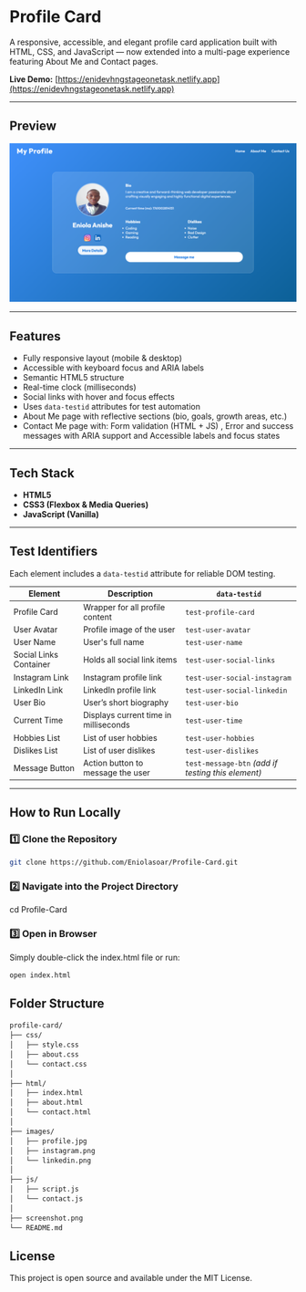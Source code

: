 # Profile Card

A responsive, accessible, and elegant profile card application built with HTML, CSS, and JavaScript — now extended into a multi-page experience featuring About Me and Contact pages.

**Live Demo:** [https://enidevhngstageonetask.netlify.app](https://enidevhngstageonetask.netlify.app)

---

## Preview

![Profile Card Screenshot](screenshot.png)

---

## Features

- Fully responsive layout (mobile & desktop)
- Accessible with keyboard focus and ARIA labels
- Semantic HTML5 structure
- Real-time clock (milliseconds)
- Social links with hover and focus effects
- Uses `data-testid` attributes for test automation
- About Me page with reflective sections (bio, goals, growth areas, etc.)
- Contact Me page with: Form validation (HTML + JS) , Error and success messages with ARIA support and Accessible labels and focus states

---

## Tech Stack

- **HTML5**
- **CSS3 (Flexbox & Media Queries)**
- **JavaScript (Vanilla)**

---

## Test Identifiers

Each element includes a `data-testid` attribute for reliable DOM testing.

| Element | Description | `data-testid` |
|----------|--------------|----------------|
| Profile Card | Wrapper for all profile content | `test-profile-card` |
| User Avatar | Profile image of the user | `test-user-avatar` |
| User Name | User's full name | `test-user-name` |
| Social Links Container | Holds all social link items | `test-user-social-links` |
| Instagram Link | Instagram profile link | `test-user-social-instagram` |
| LinkedIn Link | LinkedIn profile link | `test-user-social-linkedin` |
| User Bio | User’s short biography | `test-user-bio` |
| Current Time | Displays current time in milliseconds | `test-user-time` |
| Hobbies List | List of user hobbies | `test-user-hobbies` |
| Dislikes List | List of user dislikes | `test-user-dislikes` |
| Message Button | Action button to message the user | `test-message-btn` *(add if testing this element)* |

---

## How to Run Locally

### 1️⃣ Clone the Repository
```bash
git clone https://github.com/Eniolasoar/Profile-Card.git
```

### 2️⃣ Navigate into the Project Directory
cd Profile-Card

### 3️⃣ Open in Browser

Simply double-click the index.html file
or run:
```bash
open index.html
```

## Folder Structure
```bash
profile-card/
├── css/
│   ├── style.css
│   ├── about.css
│   └── contact.css
│
├── html/
│   ├── index.html
│   ├── about.html
│   └── contact.html
│
├── images/
│   ├── profile.jpg
│   ├── instagram.png
│   └── linkedin.png
│
├── js/
│   ├── script.js
│   └── contact.js
│
├── screenshot.png
└── README.md

```


## License

This project is open source and available under the MIT License.
